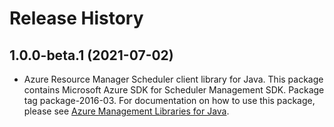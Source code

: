 # Release History

## 1.0.0-beta.1 (2021-07-02)

- Azure Resource Manager Scheduler client library for Java. This package contains Microsoft Azure SDK for Scheduler Management SDK.  Package tag package-2016-03. For documentation on how to use this package, please see [Azure Management Libraries for Java](https://aka.ms/azsdk/java/mgmt).
